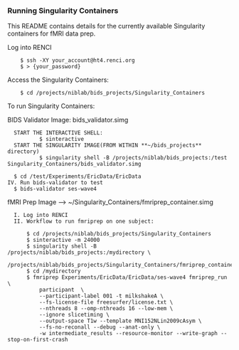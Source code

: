 ### Running Singularity Containers
This README contains details for the currently available Singularity containers for fMRI data prep. 

Log into RENCI

        $ ssh -XY your_account@ht4.renci.org
        $ > {your_password}


Access the Singularity Containers:

        $ cd /projects/niblab/bids_projects/Singularity_Containers


To run Singularity Containers:

BIDS Validator
  Image: bids_validator.simg

      START THE INTERACTIVE SHELL:
              $ sinteractive
      START THE SINGULARITY IMAGE(FROM WITHIN **~/bids_projects** directory)
              $ singularity shell -B /projects/niblab/bids_projects:/test Singularity_Containers/bids_validator.simg

      $ cd /test/Experiments/EricData/EricData
    IV. Run bids-validator to test
      $ bids-validator ses-wave4




fMRI Prep
  Image --> ~/Singularity_Containers/fmriprep_container.simg

      I. Log into RENCI
      II. Workflow to run fmriprep on one subject:

          $ cd /projects/niblab/bids_projects/Singularity_Containers
          $ sinteractive -m 24000
          $ singularity shell -B /projects/niblab/bids_projects:/mydirectory \
           /projects/niblab/bids_projects/Singularity_Containers/fmriprep_container.simg
          $ cd /mydirectory
          $ fmriprep Experiments/EricData/EricData/ses-wave4 fmriprep_run \
              participant  \
              --participant-label 001 -t milkshakeA \
              --fs-license-file freesurfer/license.txt \
              --nthreads 8 --omp-nthreads 16 --low-mem \
              --ignore slicetiming \
              --output-space T1w --template MNI152NLin2009cAsym \
              --fs-no-reconall --debug --anat-only \
              -w intermediate_results --resource-monitor --write-graph --stop-on-first-crash
